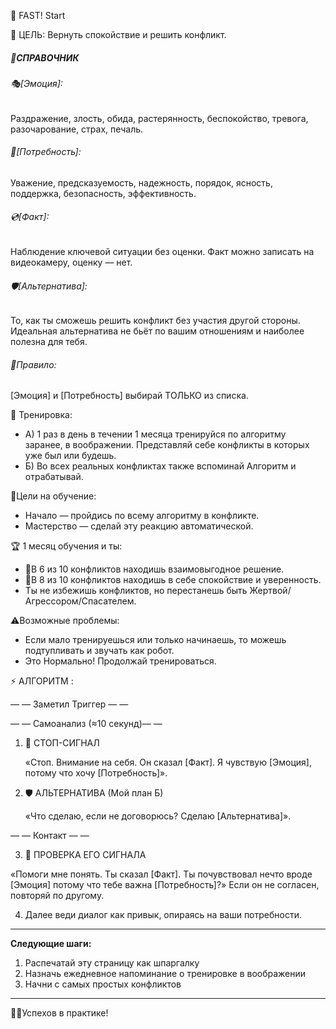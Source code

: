 
🌱 FAST! Start

🎯 ЦЕЛЬ: Вернуть спокойствие и решить конфликт.

##### 📑СПРАВОЧНИК
###### 🎭[Эмоция]: 
Раздражение, злость, обида, растерянность, беспокойство, тревога, разочарование, страх, печаль.
###### 🌷[Потребность]: 
Уважение, предсказуемость, надежность, порядок, ясность, поддержка, безопасность, эффективность.
###### 💿[Факт]: 
Наблюдение ключевой ситуации без оценки. Факт можно записать на видеокамеру, оценку — нет.
###### 🛡️[Альтернатива]: 
То, как ты сможешь решить конфликт без участия другой стороны.
Идеальная альтернатива не бьёт по вашим отношениям и наиболее полезна для тебя.

###### 📜Правило: 
[Эмоция] и [Потребность] выбирай ТОЛЬКО из списка.

🏓 Тренировка:
- А) 1 раз в день в течении 1 месяца тренируйся по алгоритму заранее, в воображении. Представляй себе конфликты в которых уже был или будешь.
- Б) Во всех реальных конфликтах также вспоминай Алгоритм и отрабатывай.

🧩Цели на обучение: 
- Начало — пройдись по всему алгоритму в конфликте.
- Мастерство — сделай эту реакцию автоматической.

🏆 1 месяц обучения и ты:
- 🤝В 6 из 10 конфликтов находишь взаимовыгодное решение.
- 💚В 8 из 10 конфликтов находишь в себе спокойствие и уверенность.
- Ты не избежишь конфликтов, но перестанешь быть Жертвой/Агрессором/Спасателем.

⚠️Возможные проблемы:
- Если мало тренируешься или только начинаешь, то можешь подтупливать и звучать как робот.
- Это Нормально! Продолжай тренироваться.


⚡ АЛГОРИТМ :

— — Заметил Триггер — —

— — Самоанализ (≈10 секунд)— —

1. 🛑 СТОП-СИГНАЛ
   
   «Стоп. Внимание на себя. Он сказал [Факт]. Я чувствую [Эмоция], потому что хочу [Потребность]».
2. 🛡️ АЛЬТЕРНАТИВА (Мой план Б)
   
   «Что сделаю, если не договорюсь? Сделаю [Альтернатива]».
   
— — Контакт — —

3. 🎤 ПРОВЕРКА ЕГО СИГНАЛА

«Помоги мне понять. Ты сказал [Факт]. Ты почувствовал нечто вроде [Эмоция] потому что тебе важна [Потребность]?»
Если он не согласен, повторяй по другому.

4. Далее веди диалог как привык, опираясь на ваши потребности.

---
**Следующие шаги:**
1. Распечатай эту страницу как шпаргалку
2. Назначь ежедневное напоминание о тренировке в воображении
3. Начни с самых простых конфликтов
---
👨‍🔧Успехов в практике! 
